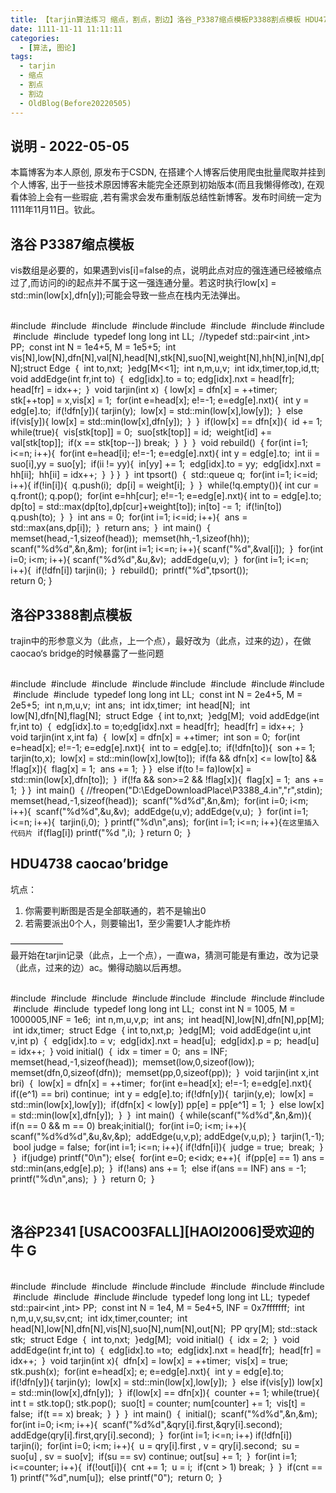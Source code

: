 ```yaml
---
title: 【tarjin算法练习 缩点，割点，割边】洛谷_P3387缩点模板P3388割点模板 HDU4738 caocao‘bridge.md
date: 1111-11-11 11:11:11
categories:
  - [算法, 图论]
tags:
  - tarjin
  - 缩点
  - 割点
  - 割边
  - OldBlog(Before20220505)
---
```


## 说明 - 2022-05-05
本篇博客为本人原创, 原发布于CSDN, 在搭建个人博客后使用爬虫批量爬取并挂到个人博客, 出于一些技术原因博客未能完全还原到初始版本(而且我懒得修改), 在观看体验上会有一些瑕疵 ,若有需求会发布重制版总结性新博客。发布时间统一定为1111年11月11日。钦此。

## 洛谷 P3387缩点模板

vis数组是必要的，如果遇到vis[i]=false的点，说明此点对应的强连通已经被缩点过了,而访问的i的起点并不属于这一强连通分量。若这时执行low[x]
= std::min(low[x],dfn[y]);可能会导致一些点在栈内无法弹出。


​    
​    #include <cstdio>
​    #include <iostream>
​    #include <cstring>
​    #include <cstdlib>
​    #include <algorithm>
​    #include <vector>
​    #include <map>
​    #include <set>
​    #include <queue>
​    #include <stack>
​    typedef long long int LL;
​    //typedef std::pair<int ,int> PP;
​    const int N = 1e4+5, M = 1e5+5;
​    int vis[N],low[N],dfn[N],val[N],head[N],stk[N],suo[N],weight[N],hh[N],in[N],dp[N];
​    struct Edge
​    {
​       int to,nxt;
​    }edg[M<<1];
​    int n,m,u,v;
​    int idx,timer,top,id,tt;
​    void addEdge(int fr,int to)
​    {
​       edg[idx].to  = to;
​       edg[idx].nxt = head[fr];
​       head[fr] = idx++;
​    }
​    void tarjin(int x)
​    {
​       low[x] = dfn[x] = ++timer;
​       stk[++top] = x,vis[x] = 1;
​       for(int e=head[x]; e!=-1; e=edg[e].nxt){
​          int y = edg[e].to;
​          if(!dfn[y]){
​             tarjin(y);
​             low[x] = std::min(low[x],low[y]);
​          }
​          else if(vis[y]){
​             low[x] = std::min(low[x],dfn[y]);
​          }
​       }
​       if(low[x] == dfn[x]){
​          id += 1;
​          while(true){
​             vis[stk[top]] = 0;
​             suo[stk[top]] = id;
​             weight[id] += val[stk[top]];
​             if(x == stk[top--]) break;
​          }
​       }
​    }
​    void rebuild()
​    {
​       for(int i=1; i<=n; i++){
​          for(int e=head[i]; e!=-1; e=edg[e].nxt){
​             int y  = edg[e].to;
​             int ii = suo[i],yy = suo[y];
​             if(ii != yy){
​                in[yy] += 1;
​                edg[idx].to = yy;
​                edg[idx].nxt = hh[ii];
​                hh[ii] = idx++;
​             }
​          }
​       }
​    }
​    int tpsort()
​    {
​       std::queue<int> q;
​       for(int i=1; i<=id; i++){
​          if(!in[i]){
​             q.push(i);
​             dp[i] = weight[i];
​          }
​       }
​       while(!q.empty()){
​          int cur = q.front(); q.pop();
​          for(int e=hh[cur]; e!=-1; e=edg[e].nxt){
​             int  to = edg[e].to;
​             dp[to] = std::max(dp[to],dp[cur]+weight[to]);
​             in[to] -= 1;
​             if(!in[to]) q.push(to);
​          }
​       }
​       int ans = 0;
​       for(int i=1; i<=id; i++){
​          ans = std::max(ans,dp[i]);
​       }
​       return ans;
​    }
​    int main()
​    {
​       memset(head,-1,sizeof(head));
​       memset(hh,-1,sizeof(hh));
​       scanf("%d%d",&n,&m);
​       for(int i=1; i<=n; i++){
​          scanf("%d",&val[i]);
​       }
​       for(int i=0; i<m; i++){
​          scanf("%d%d",&u,&v);
​          addEdge(u,v);
​       }
​       for(int i=1; i<=n; i++){
​          if(!dfn[i]) tarjin(i);
​       }
​       rebuild();
​       printf("%d",tpsort());
​    
       return 0;
    }


## 洛谷P3388割点模板

trajin中的形参意义为（此点，上一个点），最好改为（此点，过来的边），在做caocao‘s bridge的时候暴露了一些问题


​    
​    #include <cstdio>
​    #include <iostream>
​    #include <cstring>
​    #include <cstdlib>
​    #include <algorithm>
​    #include <vector>
​    #include <map>
​    #include <set>
​    #include <queue>
​    #include <stack>
​    typedef long long int LL;
​    const int N = 2e4+5, M = 2e5+5;
​    int n,m,u,v;
​    int ans;
​    int idx,timer;
​    int head[N];
​    int low[N],dfn[N],flag[N];
​    struct Edge
​    {
​       int to,nxt;
​    }edg[M];
​    void addEdge(int fr,int to)
​    {
​       edg[idx].to = to;
​       edg[idx].nxt = head[fr];
​       head[fr] = idx++;
​    }
​    void tarjin(int x,int fa)
​    {
​       low[x] = dfn[x] = ++timer;
​       int son = 0;
​       for(int e=head[x]; e!=-1; e=edg[e].nxt){
​          int to = edg[e].to;
​          if(!dfn[to]){
​             son += 1;
​             tarjin(to,x);
​             low[x] = std::min(low[x],low[to]);
​             if(fa && dfn[x] <= low[to] && !flag[x]){
​                flag[x] = 1;
​                ans += 1;
​             }
​          }
​          else if(to != fa)low[x] = std::min(low[x],dfn[to]);
​       }
​       if(!fa && son>=2 && !flag[x]){
​          flag[x] = 1;
​          ans += 1;
​       }
​    }
​    int main()
​    {
​       //freopen("D:\\EdgeDownloadPlace\\P3388_4.in","r",stdin);
​       memset(head,-1,sizeof(head));
​       scanf("%d%d",&n,&m);
​       for(int i=0; i<m; i++){
​          scanf("%d%d",&u,&v);
​          addEdge(u,v); addEdge(v,u);
​       }
​       for(int i=1; i<=n; i++){
​         tarjin(i,0);
​       }
​       printf("%d\n",ans);
​       for(int i=1; i<=n; i++){`在这里插入代码片`
​          if(flag[i]) printf("%d ",i);
​       }
​       return 0;
​    }


## HDU4738 caocao’bridge

坑点：

  1. 你需要判断图是否是全部联通的，若不是输出0
  2. 若需要派出0个人，则要输出1，至少需要1人才能炸桥

——————  
最开始在tarjin记录（此点，上一个点），一直wa，猜测可能是有重边，改为记录（此点，过来的边）ac。懒得动脑以后再想。


​    
​    #include <cstdio>
​    #include <iostream>
​    #include <cstring>
​    #include <cstdlib>
​    #include <algorithm>
​    #include <vector>
​    #include <map>
​    #include <set>
​    #include <queue>
​    #include <stack>
​    typedef long long int LL;
​    const int N = 1005, M = 1000005,INF = 1e6;
​    int n,m,u,v,p;
​    int ans;
​    int head[N],low[N],dfn[N],pp[M];
​    int idx,timer;
​    struct Edge
​    {
​       int to,nxt,p;
​    }edg[M];
​    void addEdge(int u,int v,int p)
​    {
​       edg[idx].to = v;
​       edg[idx].nxt = head[u];
​       edg[idx].p = p;
​       head[u] = idx++;
​    }
​    void initial()
​    {
​       idx = timer = 0;
​       ans = INF;
​       memset(head,-1,sizeof(head));
​       memset(low,0,sizeof(low));
​       memset(dfn,0,sizeof(dfn));
​       memset(pp,0,sizeof(pp));
​    }
​    void tarjin(int x,int bri)
​    {
​       low[x] = dfn[x] = ++timer;
​       for(int e=head[x]; e!=-1; e=edg[e].nxt){
​          if((e^1) == bri) continue;
​          int y = edg[e].to;
​          if(!dfn[y]){
​             tarjin(y,e);
​             low[x] = std::min(low[x],low[y]);
​             if(dfn[x] < low[y]) pp[e] = pp[e^1] = 1;
​          }
​          else low[x] = std::min(low[x],dfn[y]);
​       }
​    }
​    int main()
​    {
​       while(scanf("%d%d",&n,&m)){
​          if(n == 0 && m == 0) break;
​          initial();
​          for(int i=0; i<m; i++){
​             scanf("%d%d%d",&u,&v,&p);
​             addEdge(u,v,p); addEdge(v,u,p);
​          }
​          tarjin(1,-1);
​          bool judge = false;
​          for(int i=1; i<=n; i++){
​             if(!dfn[i]){
​                judge = true;
​                break;
​             }
​          }
​          if(judge) printf("0\n");
​          else{
​             for(int e=0; e<idx; e++){
​                if(pp[e] == 1) ans = std::min(ans,edg[e].p);
​             }
​             if(!ans) ans += 1;
​             else if(ans == INF) ans = -1;
​             printf("%d\n",ans);
​          }
​       }
​       return 0;
​    }


​    

## 洛谷P2341 [USACO03FALL][HAOI2006]受欢迎的牛 G


​    
​    #include <iostream>
​    #include <cstdio>
​    #include <cstring>
​    #include <string>
​    #include <cstdlib>
​    #include <cmath>
​    #include <algorithm>
​    #include <queue>
​    #include <stack>
​    #include <vector>
​    #include <set>
​    #include <map>
​    typedef long long int LL;
​    typedef std::pair<int ,int> PP;
​    const int N = 1e4, M = 5e4+5, INF = 0x7fffffff;
​    int n,m,u,v,su,sv,cnt;
​    int idx,timer,counter;
​    int head[N],low[N],dfn[N],vis[N],suo[N],num[N],out[N];
​    PP qry[M];
​    std::stack<int> stk;
​    struct Edge
​    {
​        int to,nxt;
​    }edg[M];
​    void initial()
​    {
​        idx = 2;
​    }
​    void addEdge(int fr,int to)
​    {
​        edg[idx].to =to;
​        edg[idx].nxt = head[fr];
​        head[fr] = idx++;
​    }
​    void tarjin(int x)
​    {
​        dfn[x] = low[x] = ++timer;
​        vis[x] = true;
​        stk.push(x);
​        for(int e=head[x]; e; e=edg[e].nxt){
​            int y = edg[e].to;
​            if(!dfn[y]){
​                tarjin(y);
​                low[x] = std::min(low[x],low[y]);
​            }
​            else if(vis[y]) low[x] = std::min(low[x],dfn[y]);
​        }
​        if(low[x] == dfn[x]){
​            counter += 1;
​            while(true){
​                int t = stk.top(); stk.pop();
​                suo[t] = counter;
​                num[counter] += 1;
​                vis[t] = false;
​                if(t == x) break;
​            }
​        }
​    }
​    int main()
​    {
​        initial();
​        scanf("%d%d",&n,&m);
​        for(int i=0; i<m; i++){
​            scanf("%d%d",&qry[i].first,&qry[i].second);
​            addEdge(qry[i].first,qry[i].second);
​        }
​        for(int i=1; i<=n; i++) if(!dfn[i]) tarjin(i);
​        for(int i=0; i<m; i++){
​            u = qry[i].first , v = qry[i].second;
​            su = suo[u] , sv = suo[v];
​            if(su == sv) continue;
​            out[su] += 1;
​        }
​        for(int i=1; i<=counter; i++){
​            if(!out[i]){
​                cnt += 1;
​                u = i;
​                if(cnt > 1) break;
​            }
​        }
​        if(cnt == 1) printf("%d",num[u]);
​        else printf("0");
​        return 0;
​    }

